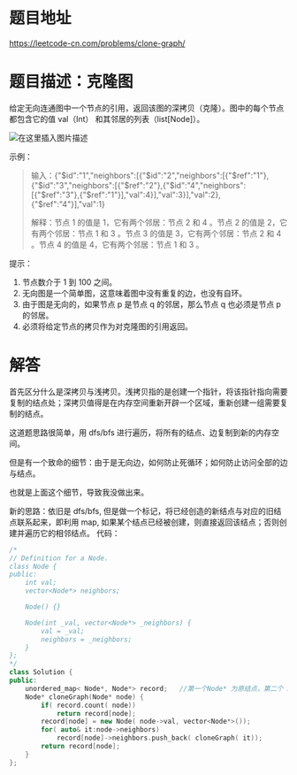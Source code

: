 # 题目地址

https://leetcode-cn.com/problems/clone-graph/

# 题目描述：克隆图

给定无向连通图中一个节点的引用，返回该图的深拷贝（克隆）。图中的每个节点都包含它的值 val（Int） 和其邻居的列表（list[Node]）。

![在这里插入图片描述](https://img-blog.csdnimg.cn/20191013200803874.png?)

示例：
>输入：{"$id":"1","neighbors":[{"$id":"2","neighbors":[{"$ref":"1"},{"$id":"3","neighbors":[{"$ref":"2"},{"$id":"4","neighbors":[{"$ref":"3"},{"$ref":"1"}],"val":4}],"val":3}],"val":2},{"$ref":"4"}],"val":1}
>
>解释：节点 1 的值是 1，它有两个邻居：节点 2 和 4 。节点 2 的值是 2，它有两个邻居：节点 1 和 3 。节点 3 的值是 3，它有两个邻居：节点 2 和 4 。节点 4 的值是 4，它有两个邻居：节点 1 和 3 。
 

提示：
1. 节点数介于 1 到 100 之间。
2. 无向图是一个简单图，这意味着图中没有重复的边，也没有自环。
3. 由于图是无向的，如果节点 p 是节点 q 的邻居，那么节点 q 也必须是节点 p 的邻居。
4. 必须将给定节点的拷贝作为对克隆图的引用返回。


# 解答
首先区分什么是深拷贝与浅拷贝。浅拷贝指的是创建一个指针，将该指针指向需要复制的结点处；深拷贝值得是在内存空间重新开辟一个区域，重新创建一组需要复制的结点。

这道题思路很简单，用 dfs/bfs 进行遍历，将所有的结点、边复制到新的内存空间。

但是有一个致命的细节：由于是无向边，如何防止死循环；如何防止访问全部的边与结点。

也就是上面这个细节，导致我没做出来。

新的思路：依旧是 dfs/bfs, 但是做一个标记，将已经创造的新结点与对应的旧结点联系起来，即利用 map, 如果某个结点已经被创建，则直接返回该结点；否则创建并遍历它的相邻结点。
代码：
```cpp
/*
// Definition for a Node.
class Node {
public:
    int val;
    vector<Node*> neighbors;

    Node() {}

    Node(int _val, vector<Node*> _neighbors) {
        val = _val;
        neighbors = _neighbors;
    }
};
*/
class Solution {
public:
    unordered_map< Node*, Node*> record;   //第一个Node* 为原结点，第二个 Node* 为复制后结点
    Node* cloneGraph(Node* node) {
        if( record.count( node))
            return record[node];
        record[node] = new Node( node->val, vector<Node*>());
        for( auto& it:node->neighbors)
            record[node]->neighbors.push_back( cloneGraph( it));
        return record[node];
    }
};
```
